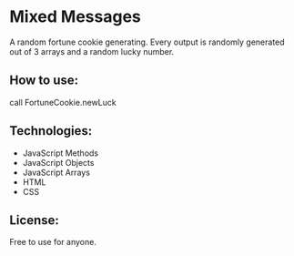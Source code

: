 Mixed Messages
==============

A random fortune cookie generating. Every output is randomly generated out of 3 arrays and a random lucky number.

How to use:
-----------
call FortuneCookie.newLuck

Technologies:
------------

+ JavaScript Methods
+ JavaScript Objects
+ JavaScript Arrays
+ HTML
+ CSS

License:
--------
Free to use for anyone.

